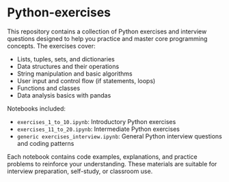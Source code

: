 # Python-exercises

This repository contains a collection of Python exercises and interview questions designed to help you practice and master core programming concepts. The exercises cover:

- Lists, tuples, sets, and dictionaries
- Data structures and their operations
- String manipulation and basic algorithms
- User input and control flow (if statements, loops)
- Functions and classes
- Data analysis basics with pandas

Notebooks included:
- `exercises_1_to_10.ipynb`: Introductory Python exercises
- `exercises_11_to_20.ipynb`: Intermediate Python exercises
- `generic exercises_interview.ipynb`: General Python interview questions and coding patterns

Each notebook contains code examples, explanations, and practice problems to reinforce your understanding. These materials are suitable for interview preparation, self-study, or classroom use.